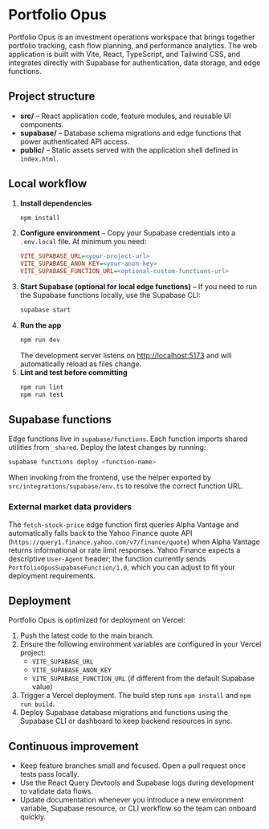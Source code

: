 # Portfolio Opus

Portfolio Opus is an investment operations workspace that brings together portfolio tracking, cash flow planning, and performance analytics. The web application is built with Vite, React, TypeScript, and Tailwind CSS, and integrates directly with Supabase for authentication, data storage, and edge functions.

## Project structure

- **src/** – React application code, feature modules, and reusable UI components.
- **supabase/** – Database schema migrations and edge functions that power authenticated API access.
- **public/** – Static assets served with the application shell defined in `index.html`.

## Local workflow

1. **Install dependencies**
   ```sh
   npm install
   ```
2. **Configure environment** – Copy your Supabase credentials into a `.env.local` file. At minimum you need:
   ```ini
   VITE_SUPABASE_URL=<your-project-url>
   VITE_SUPABASE_ANON_KEY=<your-anon-key>
   VITE_SUPABASE_FUNCTION_URL=<optional-custom-functions-url>
   ```
3. **Start Supabase (optional for local edge functions)** – If you need to run the Supabase functions locally, use the Supabase CLI:
   ```sh
   supabase start
   ```
4. **Run the app**
   ```sh
   npm run dev
   ```
   The development server listens on [http://localhost:5173](http://localhost:5173) and will automatically reload as files change.
5. **Lint and test before committing**
   ```sh
   npm run lint
   npm run test
   ```

## Supabase functions

Edge functions live in `supabase/functions`. Each function imports shared utilities from `_shared`. Deploy the latest changes by running:
```sh
supabase functions deploy <function-name>
```
When invoking from the frontend, use the helper exported by `src/integrations/supabase/env.ts` to resolve the correct function URL.

### External market data providers

The `fetch-stock-price` edge function first queries Alpha Vantage and automatically falls back to the Yahoo Finance quote API (`https://query1.finance.yahoo.com/v7/finance/quote`) when Alpha Vantage returns informational or rate limit responses. Yahoo Finance expects a descriptive `User-Agent` header; the function currently sends `PortfolioOpusSupabaseFunction/1.0`, which you can adjust to fit your deployment requirements.

## Deployment

Portfolio Opus is optimized for deployment on Vercel:

1. Push the latest code to the main branch.
2. Ensure the following environment variables are configured in your Vercel project:
   - `VITE_SUPABASE_URL`
   - `VITE_SUPABASE_ANON_KEY`
   - `VITE_SUPABASE_FUNCTION_URL` (if different from the default Supabase value)
3. Trigger a Vercel deployment. The build step runs `npm install` and `npm run build`.
4. Deploy Supabase database migrations and functions using the Supabase CLI or dashboard to keep backend resources in sync.

## Continuous improvement

- Keep feature branches small and focused. Open a pull request once tests pass locally.
- Use the React Query Devtools and Supabase logs during development to validate data flows.
- Update documentation whenever you introduce a new environment variable, Supabase resource, or CLI workflow so the team can onboard quickly.
